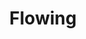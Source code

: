 ---
layout: post
title:  "Flowing"
image: https://farm6.staticflickr.com/5570/15034010048_175d9a0917.jpg
thumbnail: https://farm6.staticflickr.com/5579/15248818931_e87cffb9c1_n.jpg
dimensionX: 45"
dimensionY: 11"
dimensionZ: 5"
materials: Ambrosia maple/Walnut
price: $3000
---